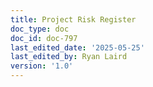 ```yaml
---
title: Project Risk Register
doc_type: doc
doc_id: doc-797
last_edited_date: '2025-05-25'
last_edited_by: Ryan Laird
version: '1.0'
---
```



